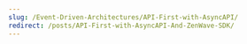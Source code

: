 ```yaml
---
slug: /Event-Driven-Architectures/API-First-with-AsyncAPI/
redirect: /posts/API-First-with-AsyncAPI-And-ZenWave-SDK/
---
```


